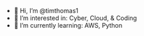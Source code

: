 - 👋 Hi, I’m @timthomas1
- 👀 I’m interested in: Cyber, Cloud, & Coding
- 🌱 I’m currently learning: AWS, Python
<!---
- 📫 You can reach me on LinkedIn: https://www.linkedin.com/in/timothythomas1/

timthomas1/timthomas1 is a ✨ special ✨ repository because its `README.md` (this file) appears on your GitHub profile.
You can click the Preview link to take a look at your changes.
--->
